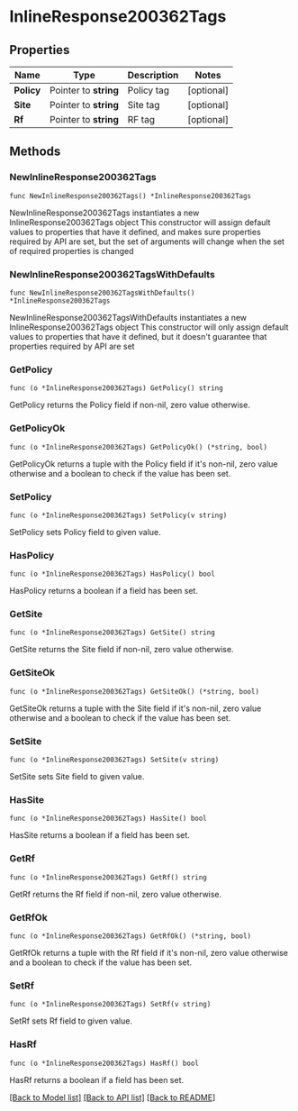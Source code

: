 # InlineResponse200362Tags

## Properties

Name | Type | Description | Notes
------------ | ------------- | ------------- | -------------
**Policy** | Pointer to **string** | Policy tag | [optional] 
**Site** | Pointer to **string** | Site tag | [optional] 
**Rf** | Pointer to **string** | RF tag | [optional] 

## Methods

### NewInlineResponse200362Tags

`func NewInlineResponse200362Tags() *InlineResponse200362Tags`

NewInlineResponse200362Tags instantiates a new InlineResponse200362Tags object
This constructor will assign default values to properties that have it defined,
and makes sure properties required by API are set, but the set of arguments
will change when the set of required properties is changed

### NewInlineResponse200362TagsWithDefaults

`func NewInlineResponse200362TagsWithDefaults() *InlineResponse200362Tags`

NewInlineResponse200362TagsWithDefaults instantiates a new InlineResponse200362Tags object
This constructor will only assign default values to properties that have it defined,
but it doesn't guarantee that properties required by API are set

### GetPolicy

`func (o *InlineResponse200362Tags) GetPolicy() string`

GetPolicy returns the Policy field if non-nil, zero value otherwise.

### GetPolicyOk

`func (o *InlineResponse200362Tags) GetPolicyOk() (*string, bool)`

GetPolicyOk returns a tuple with the Policy field if it's non-nil, zero value otherwise
and a boolean to check if the value has been set.

### SetPolicy

`func (o *InlineResponse200362Tags) SetPolicy(v string)`

SetPolicy sets Policy field to given value.

### HasPolicy

`func (o *InlineResponse200362Tags) HasPolicy() bool`

HasPolicy returns a boolean if a field has been set.

### GetSite

`func (o *InlineResponse200362Tags) GetSite() string`

GetSite returns the Site field if non-nil, zero value otherwise.

### GetSiteOk

`func (o *InlineResponse200362Tags) GetSiteOk() (*string, bool)`

GetSiteOk returns a tuple with the Site field if it's non-nil, zero value otherwise
and a boolean to check if the value has been set.

### SetSite

`func (o *InlineResponse200362Tags) SetSite(v string)`

SetSite sets Site field to given value.

### HasSite

`func (o *InlineResponse200362Tags) HasSite() bool`

HasSite returns a boolean if a field has been set.

### GetRf

`func (o *InlineResponse200362Tags) GetRf() string`

GetRf returns the Rf field if non-nil, zero value otherwise.

### GetRfOk

`func (o *InlineResponse200362Tags) GetRfOk() (*string, bool)`

GetRfOk returns a tuple with the Rf field if it's non-nil, zero value otherwise
and a boolean to check if the value has been set.

### SetRf

`func (o *InlineResponse200362Tags) SetRf(v string)`

SetRf sets Rf field to given value.

### HasRf

`func (o *InlineResponse200362Tags) HasRf() bool`

HasRf returns a boolean if a field has been set.


[[Back to Model list]](../README.md#documentation-for-models) [[Back to API list]](../README.md#documentation-for-api-endpoints) [[Back to README]](../README.md)


